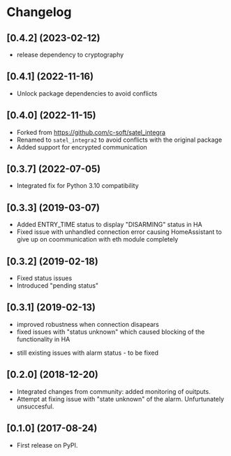# Changelog

## [0.4.2] (2023-02-12)

* release dependency to cryptography

## [0.4.1] (2022-11-16)

* Unlock package dependencies to avoid conflicts

## [0.4.0] (2022-11-15)

* Forked from https://github.com/c-soft/satel_integra
* Renamed to `satel_integra2` to avoid conflicts with the original package
* Added support for encrypted communication

## [0.3.7] (2022-07-05)

* Integrated fix for Python 3.10 compatibility

## [0.3.3] (2019-03-07)

* Added ENTRY_TIME status to display "DISARMING" status in HA
* Fixed issue with unhandled connection error  causing HomeAssistant to give up on coommunication with eth module completely

## [0.3.2] (2019-02-18)

* Fixed status issues
* Introduced "pending status"

## [0.3.1] (2019-02-13)

* improved robustness when connection disapears
* fixed issues with "status unknown" which caused blocking of the functionality in HA
- still existing issues with alarm status - to be fixed

## [0.2.0] (2018-12-20)

* Integrated changes from community: added monitoring of ouitputs.
* Attempt at fixing issue with "state unknown" of the alarm. Unfurtunately unsuccesful.

## [0.1.0] (2017-08-24)

* First release on PyPI.








